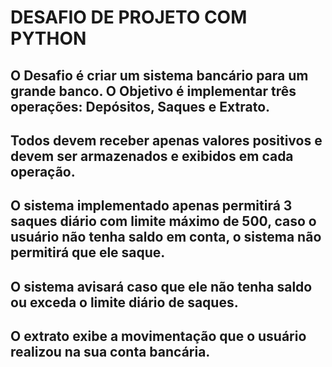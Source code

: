 # DESAFIO DE PROJETO COM PYTHON

## O Desafio é criar um sistema bancário para um grande banco. O Objetivo é implementar três operações: Depósitos, Saques e Extrato.
## Todos devem receber apenas valores positivos e devem ser armazenados e exibidos em cada operação.
## O sistema implementado apenas permitirá 3 saques diário com limite máximo de 500, caso o usuário não tenha saldo em conta, o sistema não permitirá que ele saque.
## O sistema avisará caso que ele não tenha saldo ou exceda o limite diário de saques.
## O extrato exibe a movimentação que o usuário realizou na sua conta bancária.
